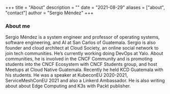 +++
title = "About"
description = ""
date = "2021-08-29"
aliases = ["about", "contact"]
author = "Sergio Méndez"
+++
### About me
Sergio Méndez is a system engineer and professor of operating systems, software engineering, and AI at San Carlos of Guatemala. Sergio is also founder and cloud architect at Cloud Society, an online social network to join tech communities. He’s currently working doing DevOps at Yalo. About communities, he is involved in the CNCF Community and is promoting students into the CNCF Ecosystem with CNCF Students group, and host Meetups at Cloud Native Guatemala. Recently he held KCD Guatemala with his students. He was a speaker at KubeconEU 2020-2021, ServiceMeshConEU 2021 and also a Linkerd Ambassador. He is also writing about about Edge Computing and K3s with Packt publisher.


